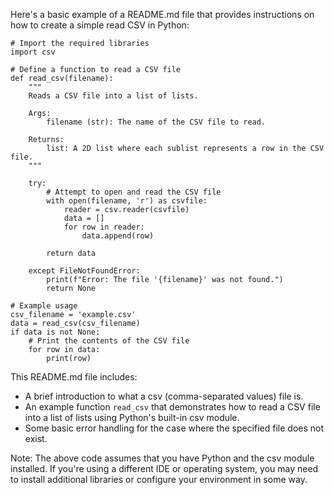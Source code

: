 Here's a basic example of a README.md file that provides instructions on how to create a simple read CSV in Python:

```
# Import the required libraries
import csv

# Define a function to read a CSV file
def read_csv(filename):
    """
    Reads a CSV file into a list of lists.

    Args:
        filename (str): The name of the CSV file to read.

    Returns:
        list: A 2D list where each sublist represents a row in the CSV file.
    """

    try:
        # Attempt to open and read the CSV file
        with open(filename, 'r') as csvfile:
            reader = csv.reader(csvfile)
            data = []
            for row in reader:
                data.append(row)

        return data

    except FileNotFoundError:
        print(f"Error: The file '{filename}' was not found.")
        return None

# Example usage
csv_filename = 'example.csv'
data = read_csv(csv_filename)
if data is not None:
    # Print the contents of the CSV file
    for row in data:
        print(row)

```

This README.md file includes:

- A brief introduction to what a csv (comma-separated values) file is.
- An example function `read_csv` that demonstrates how to read a CSV file into a list of lists using Python's built-in csv module.
- Some basic error handling for the case where the specified file does not exist.

Note: The above code assumes that you have Python and the csv module installed. If you're using a different IDE or operating system, you may need to install additional libraries or configure your environment in some way.